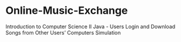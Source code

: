 # Online-Music-Exchange
Introduction to Computer Science II Java - Users Login and Download Songs from Other Users’ Computers Simulation
